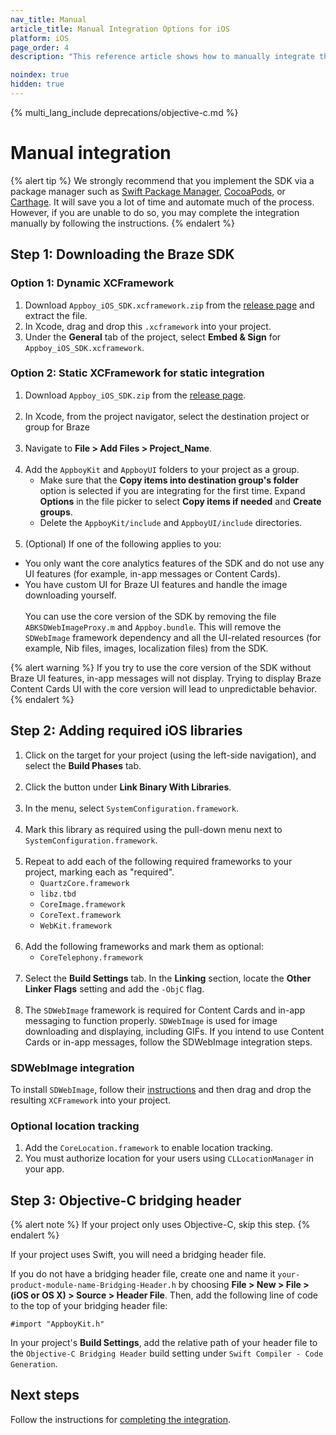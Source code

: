 ```yaml
---
nav_title: Manual
article_title: Manual Integration Options for iOS
platform: iOS
page_order: 4
description: "This reference article shows how to manually integrate the Braze SDK for iOS."

noindex: true
hidden: true
---
```


{% multi_lang_include deprecations/objective-c.md %}

# Manual integration

{% alert tip %}
We strongly recommend that you implement the SDK via a package manager such as [Swift Package Manager](../swift_package_manager/), [CocoaPods](../cocoapods/), or [Carthage](../carthage_integration/). It will save you a lot of time and automate much of the process. However, if you are unable to do so, you may complete the integration manually by following the instructions.
{% endalert %}

## Step 1: Downloading the Braze SDK

### Option 1: Dynamic XCFramework

1. Download `Appboy_iOS_SDK.xcframework.zip` from the [release page](https://github.com/appboy/appboy-ios-sdk/releases) and extract the file.
2. In Xcode, drag and drop this `.xcframework` into your project.
3. Under the **General** tab of the project, select **Embed & Sign** for `Appboy_iOS_SDK.xcframework`.

### Option 2: Static XCFramework for static integration

1. Download `Appboy_iOS_SDK.zip` from the [release page](https://github.com/appboy/appboy-ios-sdk/releases).<br><br>
2. In Xcode, from the project navigator, select the destination project or group for Braze<br><br>
3. Navigate to **File > Add Files > Project_Name**.<br><br>
4. Add the `AppboyKit` and `AppboyUI` folders to your project as a group.
	- Make sure that the **Copy items into destination group's folder** option is selected if you are integrating for the first time. Expand **Options** in the file picker to select **Copy items if needed** and **Create groups**.
	- Delete the `AppboyKit/include` and `AppboyUI/include` directories.<br><br>
5. (Optional) If one of the following applies to you:
  - You only want the core analytics features of the SDK and do not use any UI features (for example, in-app messages or Content Cards).
  - You have custom UI for Braze UI features and handle the image downloading yourself.<br><br>You can use the core version of the SDK by removing the file `ABKSDWebImageProxy.m` and `Appboy.bundle`. This will remove the `SDWebImage` framework dependency and all the UI-related resources (for example, Nib files, images, localization files) from the SDK.

{% alert warning %}
If you try to use the core version of the SDK without Braze UI features, in-app messages will not display. Trying to display Braze Content Cards UI with the core version will lead to unpredictable behavior.
{% endalert %}

## Step 2: Adding required iOS libraries

1. Click on the target for your project (using the left-side navigation), and select the **Build Phases** tab.<br><br>
2. Click the <i class="fas fa-plus"></i> button under **Link Binary With Libraries**.<br><br>
3. In the menu, select `SystemConfiguration.framework`.<br><br>
4. Mark this library as required using the pull-down menu next to `SystemConfiguration.framework`.<br><br>
5. Repeat to add each of the following required frameworks to your project, marking each as "required".
	- `QuartzCore.framework`
	- `libz.tbd`
	- `CoreImage.framework`
	- `CoreText.framework`
	- `WebKit.framework`<br><br>
6. Add the following frameworks and mark them as optional:
	- `CoreTelephony.framework`<br><br>
7. Select the **Build Settings** tab. In the **Linking** section, locate the **Other Linker Flags** setting and add the `-ObjC` flag.<br><br>
8. The `SDWebImage` framework is required for Content Cards and in-app messaging to function properly. `SDWebImage` is used for image downloading and displaying, including GIFs. If you intend to use Content Cards or in-app messages, follow the SDWebImage integration steps.

### SDWebImage integration

To install `SDWebImage`, follow their [instructions](https://github.com/SDWebImage/SDWebImage/wiki/Installation-Guide#build-sdwebimage-as-xcframework) and then drag and drop the resulting `XCFramework` into your project.

### Optional location tracking

1. Add the `CoreLocation.framework` to enable location tracking.
2. You must authorize location for your users using `CLLocationManager` in your app.

## Step 3: Objective-C bridging header

{% alert note %}
If your project only uses Objective-C, skip this step.
{% endalert %}

If your project uses Swift, you will need a bridging header file.

If you do not have a bridging header file, create one and name it `your-product-module-name-Bridging-Header.h` by choosing **File > New > File > (iOS or OS X) > Source > Header File**. Then, add the following line of code to the top of your bridging header file:
```
#import "AppboyKit.h"
```

In your project's **Build Settings**, add the relative path of your header file to the `Objective-C Bridging Header` build setting under `Swift Compiler - Code Generation`.

## Next steps

Follow the instructions for [completing the integration]({{site.baseurl}}/developer_guide/platform_integration_guides/ios/initial_sdk_setup/completing_integration/).
